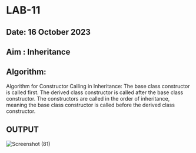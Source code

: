 # LAB-11
## Date: 16 October 2023
## Aim : Inheritance
## Algorithm: 

Algorithm for Constructor Calling in Inheritance:
The base class constructor is called first.
The derived class constructor is called after the base class constructor.
The constructors are called in the order of inheritance, meaning the base class constructor is called before the derived class constructor.

## OUTPUT
![Screenshot (81)](https://github.com/saileshkumar16/LAB-11/assets/144588637/78a1d91c-be3a-4b68-8e63-4d527662aef4)

